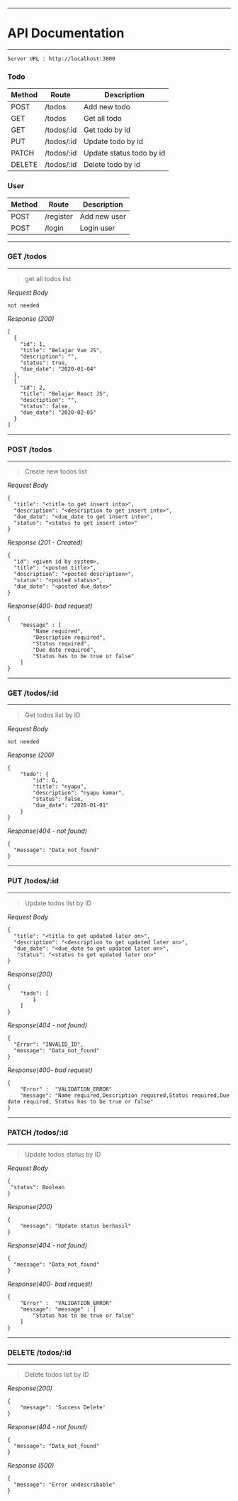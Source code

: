 
---
# API Documentation
---

```
Server URL : http://localhost:3000
```

### Todo
| Method | Route      | Description              |
| ------ | ---------- | ------------------------ |
| POST   | /todos     | Add new todo             |
| GET    | /todos     | Get all todo             |
| GET    | /todos/:id | Get todo by id           |
| PUT    | /todos/:id | Update todo by id        |
| PATCH  | /todos/:id | Update status todo by id |
| DELETE | /todos/:id | Delete todo by id        |

### User
| Method | Route     | Description  |
| ------ | --------- | ------------ |
| POST   | /register | Add new user |
| POST   | /login    | Login user   |

---
### GET /todos 
---
>get all todos list

_Request Body_
```
not needed
```
_Response (200)_
```
[
  {
    "id": 1,
    "title": "Belajar Vue JS",
    "description": "",
    "status": true,
    "due_date": "2020-01-04"
  },
  {
    "id": 2,
    "title": "Belajar React JS",
    "description": "",
    "status": false,
    "due_date": "2020-02-05"
  }
]
```

---
### POST /todos
---
>Create new todos list

_Request Body_
```
{
  "title": "<title to get insert into>",
  "description": "<description to get insert into>",
  "due_date": "<due_date to get insert into>",
  "status": "<status to get insert into>"
}
```

_Response (201 - Created)_
```
{
  "id": <given id by system>,
  "title": "<posted title>",
  "description": "<posted description>",
  "status": "<posted status>",
  "due_date": "<posted due_date>"
}
```

_Response(400- bad request)_
```
{
    "message" : [
        "Name required",
        "Description required",
        "Status required",
        "Due date required",
        "Status has to be true or false"
    ]
}
```

---
### GET /todos/:id
---
>Get todos list by ID

_Request Body_
```
not needed
```

_Response (200)_
```
{
    "todo": {
        "id": 6,
        "title": "nyapu",
        "description": "nyapu kamar",
        "status": false,
        "due_date": "2020-01-01"
    }
}
```

_Response(404 - not found)_
```
{
  "message": "Data_not_found"
}
```

---
### PUT /todos/:id 
---
>Update todos list by ID

_Request Body_
```
{
  "title": "<title to get updated later on>",
  "description": "<description to get updated later on>",
  "due_date": "<due_date to get updated later on>",
   "status": "<status to get updated later on>"
}
```

_Response(200)_
```
{
    "todo": [
        1
    ]
}
```

_Response(404 - not found)_
```
{
  "Error": "INVALID_ID",
  "message": "Data_not_found"
}
```

_Response(400- bad request)_
```
{
    "Error" :  "VALIDATION_ERROR"
    "message": "Name required,Description required,Status required,Due date required, Status has to be true or false"
}
```

---
### PATCH /todos/:id 
---
>Update todos status by ID

_Request Body_
```
{
 "status": Boolean
}
```

_Response(200)_
```
{
    "message": "Update status berhasil"
}
```

_Response(404 - not found)_
```
{
  "message": "Data_not_found"
}
```

_Response(400- bad request)_
```
{
    "Error" :  "VALIDATION_ERROR"
    "message": "message" : [
        "Status has to be true or false"
    ]
}
```

---
### DELETE /todos/:id 
---
>Delete todos list by ID

_Response(200)_
```
{
    "message": 'Success Delete'
}
```

_Response(404 - not found)_
```
{
  "message": "Data_not_found"
}
```

_Response (500)_
```
{
  "message": "Error undescribable"
}
```